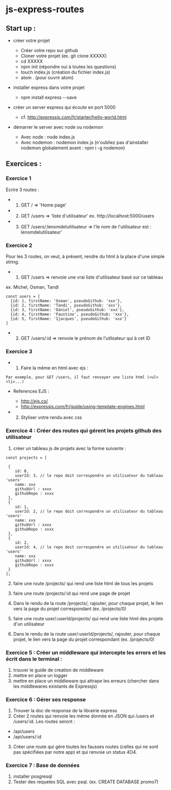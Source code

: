 # js-express-routes

## Start up : 

* créer votre projet
  
  * Créer votre repo sur github
  * Cloner votre projet (ex. git clone XXXXX)
  * cd XXXXX
  * npm init (répondre oui à toutes les questions)
  * touch index.js (création du fichier index.js)
  * atom . (pour ouvrir atom)

* installer express dans votre projet

  * npm install express --save

* créer un server express qui écoute en port 5000

  * cf. http://expressjs.com/fr/starter/hello-world.html

* démarrer le server avec node ou nodemon

  * Avec node : node index.js
  * Avec nodemon : nodemon index.js (n'oubliez pas d'ainstaller nodemon globalement avant : npm i -g nodemon)

## Exercices : 

### Exercice 1

Ecrire 3 routes :

* 1. GET / => 'Home page'
* 2. GET /users => 'liste d\'utilisateur' ex. http://localhost:5000/users
* 3. GET /users/:lenomdelutilisateur => l'le nom de l'utilisateur est : lenomdelutilisateur'

### Exercice 2

Pour les 3 routes, on veut, à présent, rendre du html à la place d'une simple string.

* 1. GET /users => renvoie une vrai liste d'utilisateur basé sur ce tableau

ex. Michel, Osman, Tandi

``` 
const users = [
  {id: 1, firstName: 'Osman', pseudoGithub: 'xxx'},
  {id: 2, firstName: 'Tandi', pseudoGithub: 'xxx'},
  {id: 3, firstName: 'Daniel', pseudoGithub: 'xxx'},
  {id: 4, firstName: 'Faustino', pseudoGithub: 'xxx'},
  {id: 5, firstName: 'Ijacques', pseudoGithub: 'xxx'}
]
``` 

* 2. GET /users/:id => renvoie le prénom de l'utilsateur qui à cet ID

### Exercice 3

* 1. Faire la même en html avec ejs :

``` 
Par exemple, pour GET /users, il faut renvoyer une liste html (<ul><li>...)
```

  * References EJS :

    * http://ejs.co/
    * http://expressjs.com/fr/guide/using-template-engines.html
  
* 2. Styliser votre rendu avec css

### Exercice 4 : Créer des routes qui gérent les projets github des utilisateur

1. créer un tableau js de projets avec la forme suivante :

``` 
const projects = [

 {
    id: 0,
    userId: 3, // le repo doit correspondre un utilisateur du tableau 'users'
    name: xxx
    githubUrl : xxxx
    githubRepo : xxxx
 },
 {
    id: 1,
    userId: 2, // le repo doit correspondre un utilisateur du tableau 'users'
    name: xxx
    githubUrl : xxxx
    githubRepo : xxxx
 },
 {
    id: 2,
    userId: 4, // le repo doit correspondre un utilisateur du tableau 'users'
    name: xxx
    githubUrl : xxxx
    githubRepo : xxxx
 }
];
``` 

2. faire une route /projects/ qui rend une liste html de tous les projets

3. faire une route /projects/:id qui rend une page de projet

4. Dans le rendu de la route /projects/, rajouter, pour chaque projet, le lien vers la page du projet correspondant (ex. /projects/0)

5. faire une route user/:userId/projects/ qui rend une liste html des projets d'un utilisateur

6. Dans le rendu de la route user/:userId/projects/, rajouter, pour chaque projet, le lien vers la page du projet correspondant (ex. /projects/0)

### Exercice 5 : Créer un middleware qui intercepte les errors et les écrit dans le terminal :

1. trouver le guide de creation de middleware
2. mettre en place un logger
3. mettre en place un middleware qui attrape les erreurs (chercher dans les middlewares existants de Expressjs)

### Exercice 6 : Gérer ses response

1. Trouver la doc de response de la librairie express
2. Créer 2 routes qui renvoie les même donnée en JSON qui /users et /users/:id. Les routes seront :
  
  * /api/users
  * /api/users/:id
  
3. Créer une route qui gére toutes les fausses routes (celles qui ne sont pas spécifiées par notre app) et qui renvoie un status 4O4.

### Exercice 7 : Base de données

1. installer posgresql
2. Tester des requetes SQL avec psql. (ex. CREATE DATABASE promo7)


